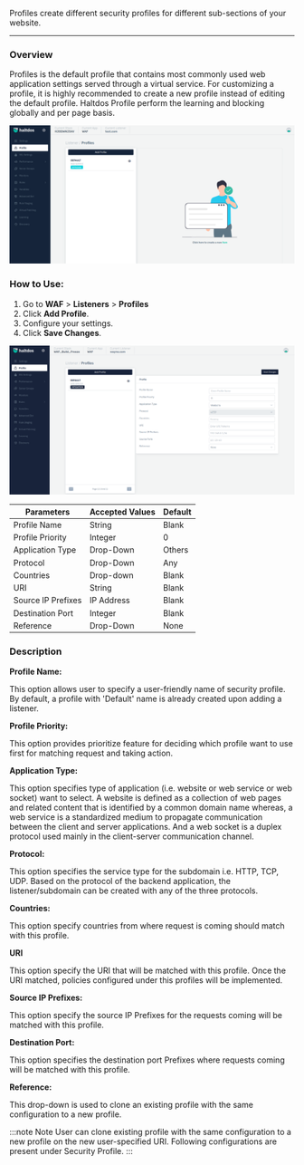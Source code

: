 Profiles create different security profiles for different sub-sections of your website.

---

### Overview
Profiles is the default profile that contains most commonly used web application settings served through a virtual service. For customizing a profile, it is highly recommended to create a new profile instead of editing the default profile. Haltdos Profile perform the learning and blocking globally and per page basis.

![Profiles.png](/img/waf/v7/docs/profile.png)

### How to Use:
1. Go to **WAF** > **Listeners** > **Profiles**
2. Click **Add Profile**.
3. Configure your settings.
4. Click **Save Changes**.

![Profiles.png](/img/waf/v7/docs/profile12.png)
   
| Parameters         | Accepted Values | Default |
|--------------------|-----------------|---------|
| Profile Name       | String          | Blank   |
| Profile Priority   | Integer         | 0       |
| Application Type   | Drop-Down       | Others  |
| Protocol           | Drop-Down       | Any     |
| Countries          | Drop-down       | Blank   |
| URI                | String          | Blank   |
| Source IP Prefixes | IP Address      | Blank   |
| Destination Port   | Integer         | Blank   |
| Reference          | Drop-Down       | None    |


### Description

**Profile Name:**

This option allows user to specify a user-friendly name of security profile. By default, a profile with 'Default' name is already created upon adding a listener.

**Profile Priority:**

This option provides prioritize feature for deciding which profile want to use first for matching request and taking action.

**Application Type:**

This option specifies type of application (i.e. website or web service or web socket) want to select. A website is defined as a collection of web pages and related content that is identified by a common domain name whereas, a web service is a standardized medium to propagate communication between the client and server applications. And a web socket is a duplex protocol used mainly in the client-server communication channel.

**Protocol:**

This option specifies the service type for the subdomain i.e. HTTP, TCP, UDP. Based on the protocol of the backend application, the listener/subdomain can be created with any of the three protocols. 

**Countries:**

This option specify countries from where request is coming should match with this profile. 

**URI**

This option specify the URI that will be matched with this profile. Once the URI matched, policies configured under this profiles will be implemented.

**Source IP Prefixes:**

This option specify the source IP Prefixes for the requests coming will be matched with this profile.

**Destination Port:**

This option specifies the destination port Prefixes where requests coming will be matched with this profile.

**Reference:**

This drop-down is used to clone an existing profile with the same configuration to a new profile.

:::note Note
User can clone existing profile with the same configuration to a new profile on the new user-specified URI.
Following configurations are present under Security Profile.
:::
